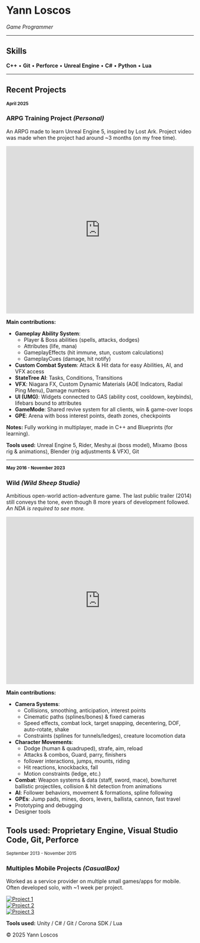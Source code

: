 # Yann Loscos  
*Game Programmer*

---

## Skills  
**C++** • **Git** • **Perforce** • **Unreal Engine** • **C#** • **Python** • **Lua**

---

## Recent Projects  

<sub>**April 2025**</sub>
### ARPG Training Project *(Personal)*

An ARPG made to learn Unreal Engine 5, inspired by Lost Ark.
Project video was made when the project had around ~3 months (on my free time).  

<iframe width="100%" height="450" src="https://www.youtube.com/embed/uxbrGdauHEE" frameborder="0" allowfullscreen></iframe>  

**Main contributions:**  
- **Gameplay Ability System**:  
  - Player & Boss abilities (spells, attacks, dodges)  
  - Attributes (life, mana)  
  - GameplayEffects (hit immune, stun, custom calculations)  
  - GameplayCues (damage, hit notify)  
- **Custom Combat System**: Attack & Hit data for easy Abilities, AI, and VFX access  
- **StateTree AI**: Tasks, Conditions, Transitions  
- **VFX**: Niagara FX, Custom Dynamic Materials (AOE Indicators, Radial Ping Menu), Damage numbers
- **UI (UMG)**: Widgets connected to GAS (ability cost, cooldown, keybinds), lifebars bound to attributes  
- **GameMode**: Shared revive system for all clients, win & game-over loops  
- **GPE**: Arena with boss interest points, death zones, checkpoints  

**Notes:** Fully working in multiplayer, made in C++ and Blueprints (for learning).  

**Tools used:** Unreal Engine 5, Rider, Meshy.ai (boss model), Mixamo (boss rig & animations), Blender (rig adjustments & VFX), Git  

---

<sub>**May 2016 - November 2023**</sub>
### Wild *(Wild Sheep Studio)*
Ambitious open-world action-adventure game. The last public trailer (2014) still conveys the tone, even though 8 more years of development followed.
*An NDA is required to see more.*

<iframe width="100%" height="450" src="https://www.youtube.com/embed/JZwCLfTvmXo" frameborder="0" allowfullscreen></iframe>  

**Main contributions:**  
- **Camera Systems**:  
  - Collisions, smoothing, anticipation, interest points  
  - Cinematic paths (splines/bones) & fixed cameras  
  - Speed effects, combat lock, target snapping, decentering, DOF, auto-rotate, shake  
  - Constraints (splines for tunnels/ledges), creature locomotion data  
- **Character Movements**:  
  - Dodge (human & quadruped), strafe, aim, reload
  - Attacks & combos, Guard, parry, finishers
  - follower interactions, jumps, mounts, riding
  - Hit reactions, knockbacks, fall  
  - Motion constraints (ledge, etc.)  
- **Combat**: Weapon systems & data (staff, sword, mace), bow/turret ballistic projectiles, collision & hit detection from animations  
- **AI**: Follower behaviors, movement & formations, spline following  
- **GPEs**: Jump pads, mines, doors, levers, ballista, cannon, fast travel  
- Prototyping and debugging  
- Designer tools  
   
**Tools used:** Proprietary Engine, Visual Studio Code, Git, Perforce 
---

<sub>September 2013 - November 2015</sub>
### Multiples Mobile Projects *(CasualBox)*

Worked as a service provider on multiple small games/apps for mobile.  
Often developed solo, with ~1 week per project.  

[![Project 1](https://img.youtube.com/vi/GwcrrssmkgA/0.jpg)](https://www.youtube.com/watch?v=GwcrrssmkgA)  
[![Project 2](https://img.youtube.com/vi/UjGP6I_gu2U/0.jpg)](https://www.youtube.com/watch?v=UjGP6I_gu2U)  
[![Project 3](https://img.youtube.com/vi/WHzWvo5O8WY/0.jpg)](https://www.youtube.com/watch?v=WHzWvo5O8WY)
 
**Tools used:** Unity / C# / Git / Corona SDK / Lua

© 2025 Yann Loscos
